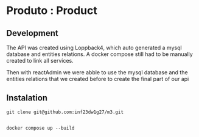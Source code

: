 # Produto : Product

##  Development


The API was created using Loppback4, which auto generated a mysql database and entities relations. A docker compose still had to be manually created to link all services.


Then with reactAdmin we were abble to use the mysql database and the entities relations that we created before to create the final part of our api

## Instalation
```
git clone git@github.com:inf23dw1g27/m3.git


docker compose up --build
```  



